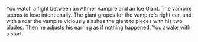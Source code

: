 You watch a fight between an Altmer vampire and an Ice Giant. The vampire seems to lose intentionally. The giant gropes for the vampire's right ear, and with a roar the vampire viciously slashes the giant to pieces with his two blades. Then he adjusts his earring as if nothing happened. You awake with a start.
